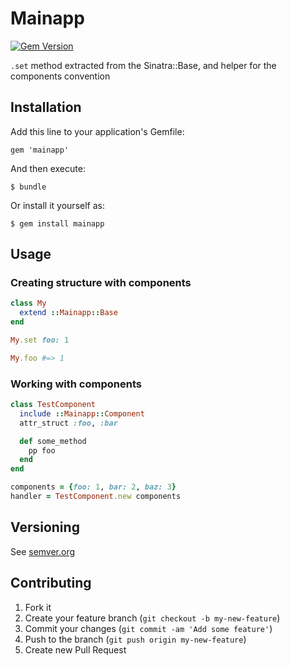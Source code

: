 # Mainapp

[![Gem Version](https://badge.fury.io/rb/mainapp.svg)](http://badge.fury.io/rb/mainapp)

`.set` method extracted from the Sinatra::Base, and helper for the components
convention

## Installation

Add this line to your application's Gemfile:

    gem 'mainapp'

And then execute:

    $ bundle

Or install it yourself as:

    $ gem install mainapp

## Usage

### Creating structure with components

```ruby
class My
  extend ::Mainapp::Base
end

My.set foo: 1

My.foo #=> 1
```

### Working with components

```ruby
class TestComponent
  include ::Mainapp::Component
  attr_struct :foo, :bar

  def some_method
    pp foo
  end
end

components = {foo: 1, bar: 2, baz: 3}
handler = TestComponent.new components
```

## Versioning

See [semver.org][semver]

## Contributing

1. Fork it
2. Create your feature branch (`git checkout -b my-new-feature`)
3. Commit your changes (`git commit -am 'Add some feature'`)
4. Push to the branch (`git push origin my-new-feature`)
5. Create new Pull Request

[semver]: http://semver.org/
